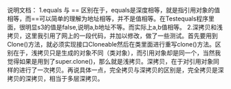 说明文档：
	1.equals 与 == 区别在于，equals是深度相等，就是指引用对象的值相等，而==可以简单的理解为地址相等，并不是值相等。在Testequals程序里面，很明显s3的值是false,说明a,b地址不等。而实际上a,b值相等。
	2.深拷贝和浅拷贝，这里我引用了网上的一段代码，并加以修改，做了一些测试。首先要用到Clone()方法，就必须实现接口Cloneable然后在类里面进行重写clone()方法。区别在于，浅拷贝只是生成的对象不同（类对象），而引用对象却是同一个，当然我觉得如果是用到了super.clone()，那么就是浅拷贝。深拷贝，在于对引用对象同样的进行了一次拷贝。再说具体一点，完全拷贝与深拷贝的区别是，完全拷贝是深拷贝的深拷贝，相当于多层深拷贝。
